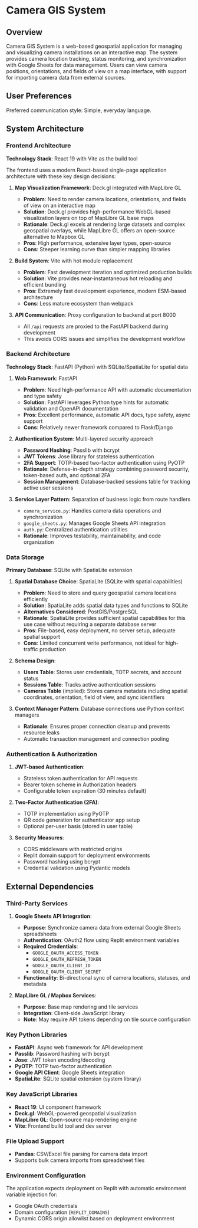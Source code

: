 # Camera GIS System

## Overview

Camera GIS System is a web-based geospatial application for managing and visualizing camera installations on an interactive map. The system provides camera location tracking, status monitoring, and synchronization with Google Sheets for data management. Users can view camera positions, orientations, and fields of view on a map interface, with support for importing camera data from external sources.

## User Preferences

Preferred communication style: Simple, everyday language.

## System Architecture

### Frontend Architecture

**Technology Stack**: React 19 with Vite as the build tool

The frontend uses a modern React-based single-page application architecture with these key design decisions:

1. **Map Visualization Framework**: Deck.gl integrated with MapLibre GL
   - **Problem**: Need to render camera locations, orientations, and fields of view on an interactive map
   - **Solution**: Deck.gl provides high-performance WebGL-based visualization layers on top of MapLibre GL base maps
   - **Rationale**: Deck.gl excels at rendering large datasets and complex geospatial overlays, while MapLibre GL offers an open-source alternative to Mapbox GL
   - **Pros**: High performance, extensive layer types, open-source
   - **Cons**: Steeper learning curve than simpler mapping libraries

2. **Build System**: Vite with hot module replacement
   - **Problem**: Fast development iteration and optimized production builds
   - **Solution**: Vite provides near-instantaneous hot reloading and efficient bundling
   - **Pros**: Extremely fast development experience, modern ESM-based architecture
   - **Cons**: Less mature ecosystem than webpack

3. **API Communication**: Proxy configuration to backend at port 8000
   - All `/api` requests are proxied to the FastAPI backend during development
   - This avoids CORS issues and simplifies the development workflow

### Backend Architecture

**Technology Stack**: FastAPI (Python) with SQLite/SpatiaLite for spatial data

1. **Web Framework**: FastAPI
   - **Problem**: Need high-performance API with automatic documentation and type safety
   - **Solution**: FastAPI leverages Python type hints for automatic validation and OpenAPI documentation
   - **Pros**: Excellent performance, automatic API docs, type safety, async support
   - **Cons**: Relatively newer framework compared to Flask/Django

2. **Authentication System**: Multi-layered security approach
   - **Password Hashing**: Passlib with bcrypt
   - **JWT Tokens**: Jose library for stateless authentication
   - **2FA Support**: TOTP-based two-factor authentication using PyOTP
   - **Rationale**: Defense-in-depth strategy combining password security, token-based auth, and optional 2FA
   - **Session Management**: Database-backed sessions table for tracking active user sessions

3. **Service Layer Pattern**: Separation of business logic from route handlers
   - `camera_service.py`: Handles camera data operations and synchronization
   - `google_sheets.py`: Manages Google Sheets API integration
   - `auth.py`: Centralized authentication utilities
   - **Rationale**: Improves testability, maintainability, and code organization

### Data Storage

**Primary Database**: SQLite with SpatiaLite extension

1. **Spatial Database Choice**: SpatiaLite (SQLite with spatial capabilities)
   - **Problem**: Need to store and query geospatial camera locations efficiently
   - **Solution**: SpatiaLite adds spatial data types and functions to SQLite
   - **Alternatives Considered**: PostGIS/PostgreSQL
   - **Rationale**: SpatiaLite provides sufficient spatial capabilities for this use case without requiring a separate database server
   - **Pros**: File-based, easy deployment, no server setup, adequate spatial support
   - **Cons**: Limited concurrent write performance, not ideal for high-traffic production

2. **Schema Design**:
   - **Users Table**: Stores user credentials, TOTP secrets, and account status
   - **Sessions Table**: Tracks active authentication sessions
   - **Cameras Table** (implied): Stores camera metadata including spatial coordinates, orientation, field of view, and sync identifiers

3. **Context Manager Pattern**: Database connections use Python context managers
   - **Rationale**: Ensures proper connection cleanup and prevents resource leaks
   - Automatic transaction management and connection pooling

### Authentication & Authorization

1. **JWT-based Authentication**:
   - Stateless token authentication for API requests
   - Bearer token scheme in Authorization headers
   - Configurable token expiration (30 minutes default)

2. **Two-Factor Authentication (2FA)**:
   - TOTP implementation using PyOTP
   - QR code generation for authenticator app setup
   - Optional per-user basis (stored in user table)

3. **Security Measures**:
   - CORS middleware with restricted origins
   - Replit domain support for deployment environments
   - Password hashing using bcrypt
   - Credential validation using Pydantic models

## External Dependencies

### Third-Party Services

1. **Google Sheets API Integration**:
   - **Purpose**: Synchronize camera data from external Google Sheets spreadsheets
   - **Authentication**: OAuth2 flow using Replit environment variables
   - **Required Credentials**:
     - `GOOGLE_OAUTH_ACCESS_TOKEN`
     - `GOOGLE_OAUTH_REFRESH_TOKEN`
     - `GOOGLE_OAUTH_CLIENT_ID`
     - `GOOGLE_OAUTH_CLIENT_SECRET`
   - **Functionality**: Bi-directional sync of camera locations, statuses, and metadata

2. **MapLibre GL / Mapbox Services**:
   - **Purpose**: Base map rendering and tile services
   - **Integration**: Client-side JavaScript library
   - **Note**: May require API tokens depending on tile source configuration

### Key Python Libraries

- **FastAPI**: Async web framework for API development
- **Passlib**: Password hashing with bcrypt
- **Jose**: JWT token encoding/decoding
- **PyOTP**: TOTP two-factor authentication
- **Google API Client**: Google Sheets integration
- **SpatiaLite**: SQLite spatial extension (system library)

### Key JavaScript Libraries

- **React 19**: UI component framework
- **Deck.gl**: WebGL-powered geospatial visualization
- **MapLibre GL**: Open-source map rendering engine
- **Vite**: Frontend build tool and dev server

### File Upload Support

- **Pandas**: CSV/Excel file parsing for camera data import
- Supports bulk camera imports from spreadsheet files

### Environment Configuration

The application expects deployment on Replit with automatic environment variable injection for:
- Google OAuth credentials
- Domain configuration (`REPLIT_DOMAINS`)
- Dynamic CORS origin allowlist based on deployment environment